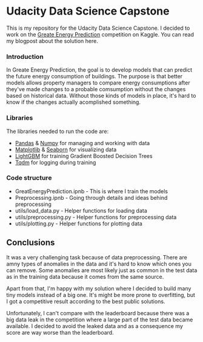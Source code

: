 # Udacity Data Science Capstone

This is my repository for the Udacity Data Science Capstone. I decided to work on the [Greate Energy Prediction](https://www.kaggle.com/c/ashrae-energy-prediction/overview) competition on Kaggle.
You can read my blogpost about the solution here.

### Introduction

In Greate Energy Prediction, the goal is to develop models that can predict the future energy consumption of buildings. The purpose is that better models allows property managers to compare energy consumptions after they've made changes to a probable comsumption without the changes based on historical data. Without those kinds of models in place, it's hard to know if the changes actually acomplished something.

### Libraries

The libraries needed to run the code are:
- [Pandas](https://pandas.pydata.org/) & [Numpy](https://numpy.org/) for managing and working with data
- [Matplotlib](https://matplotlib.org/) & [Seaborn](https://seaborn.pydata.org/) for visualizing data
- [LightGBM](https://lightgbm.readthedocs.io/en/latest/) for training Gradient Boosted Decision Trees
- [Tqdm](https://github.com/tqdm/tqdm) for logging during training

### Code structure

* GreatEnergyPrediction.ipnb - This is where I train the models
* Preprocessing.ipnb - Going through details and ideas behind preprocessing
* utils/load_data.py - Helper functions for loading data 
* utils/preprocessing.py - Helper functions for preprocessing data
* utils/plotting.py - Helper functions for plotting data

## Conclusions

It was a very challenging task because of data preprocessing. There are amny types of anomalies in the data and it's hard to know which ones you can remove. Some anomalies are most likely just as common in the test data as in the training data because it comes from the same source.

Apart from that, I'm happy with my solution where I decided to build many tiny models instead of a big one. It's might be more prone to overfitting, but I got a competitive result according to the best public solutions.

Unfortunately, I can't compare with the leaderboard because there was a big data leak in the competition where a large part of the test data became available. I decided to avoid the leaked data and as a consequence my score are way worse than the leaderboard.


